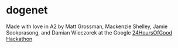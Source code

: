 dogenet
=======
Made with love in A2 by Matt Grossman, Mackenzie Shelley, Jamie Sookprasong, and Damian Wieczorek at the Google [24HoursOfGood Hackathon](http://www.24hoursofgood.com) 
